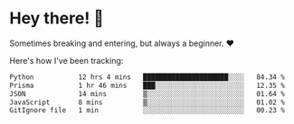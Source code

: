 # Hey there! 👋
Sometimes breaking and entering, but always a beginner. ❤️

Here's how I've been tracking:
<!--START_SECTION:waka-->

```txt
Python           12 hrs 4 mins   █████████████████████░░░░   84.34 %
Prisma           1 hr 46 mins    ███░░░░░░░░░░░░░░░░░░░░░░   12.35 %
JSON             14 mins         ▒░░░░░░░░░░░░░░░░░░░░░░░░   01.64 %
JavaScript       8 mins          ▒░░░░░░░░░░░░░░░░░░░░░░░░   01.02 %
GitIgnore file   1 min           ░░░░░░░░░░░░░░░░░░░░░░░░░   00.23 %
```

<!--END_SECTION:waka-->
